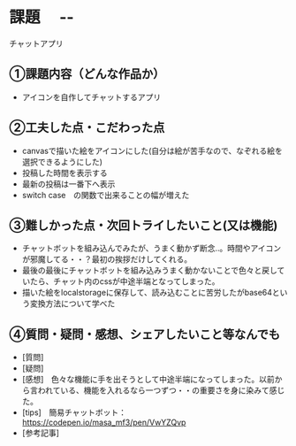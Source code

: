 # 課題　 --
チャットアプリ
## ①課題内容（どんな作品か）
- アイコンを自作してチャットするアプリ

## ②工夫した点・こだわった点
- canvasで描いた絵をアイコンにした(自分は絵が苦手なので、なぞれる絵を選択できるようにした)
- 投稿した時間を表示する
- 最新の投稿は一番下へ表示
- switch case　の関数で出来ることの幅が増えた

## ③難しかった点・次回トライしたいこと(又は機能)
- チャットボットを組み込んでみたが、うまく動かず断念‥。時間やアイコンが邪魔してる・・？最初の挨拶だけしてくれる。
- 最後の最後にチャットボットを組み込みうまく動かないことで色々と戻していたら、チャット内のcssが中途半端となってしまった。
- 描いた絵をlocalstorageに保存して、読み込むことに苦労したがbase64という変換方法について学べた

## ④質問・疑問・感想、シェアしたいこと等なんでも
- [質問]
- [疑問]
- [感想]　色々な機能に手を出そうとして中途半端になってしまった。以前から言われている、機能を入れるなら一つずつ・・の重要さを身に染みて感じた。
- [tips]　簡易チャットボット：https://codepen.io/masa_mf3/pen/VwYZQvp
- [参考記事]
